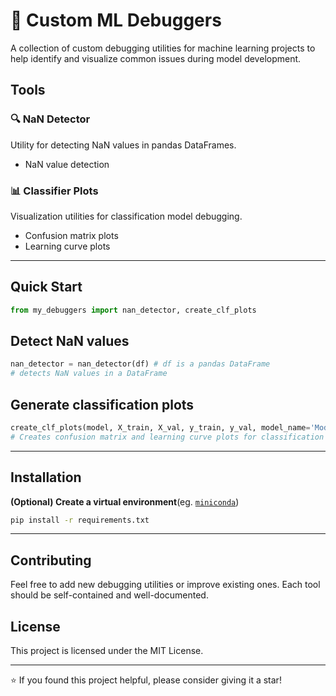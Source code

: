 
# 🐞 Custom ML Debuggers

A collection of custom debugging utilities for machine learning projects to help identify and visualize common issues during model development.

## Tools

### 🔍 NaN Detector
Utility for detecting NaN values in pandas DataFrames.
- NaN value detection

### 📊 Classifier Plots
Visualization utilities for classification model debugging.
- Confusion matrix plots
- Learning curve plots

---
## Quick Start

```python
from my_debuggers import nan_detector, create_clf_plots
```
## Detect NaN values
```python
nan_detector = nan_detector(df) # df is a pandas DataFrame
# detects NaN values in a DataFrame
```

## Generate classification plots
```python
create_clf_plots(model, X_train, X_val, y_train, y_val, model_name='Model', y_pred=None)
# Creates confusion matrix and learning curve plots for classification models
```
---
## Installation
**(Optional) Create a virtual environment**(eg. [`miniconda`](https://www.anaconda.com/docs/getting-started/miniconda/install))

```bash
pip install -r requirements.txt
```

---
## Contributing

Feel free to add new debugging utilities or improve existing ones. Each tool should be self-contained and well-documented.

## License
This project is licensed under the MIT License.

---
⭐ If you found this project helpful, please consider giving it a star!